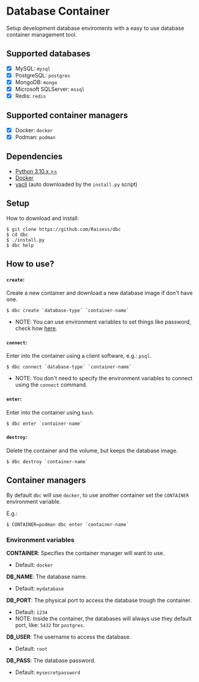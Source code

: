 # Database Container

Setup development database enviroments with a easy to use database container management tool.

## Supported databases

- [x] MySQL: `mysql`
- [x] PostgreSQL: `postgres`
- [x] MongoDB: `mongo`
- [x] Microsoft SQLServer: `mssql`
- [x] Redis: `redis`

## Supported container managers

- [x] Docker: `docker`
- [x] Podman: `podman`

## Dependencies

- [Python 3.10.x >=](https://www.python.org/)
- [Docker](https://www.docker.com/)
- [yacli](https://github.com/Raisess/yacli) (auto downloaded by the `install.py` script)

## Setup

How to download and install:

```shell
$ git clone https://github.com/Raisess/dbc
$ cd dbc
$ ./install.py
$ dbc help
```

## How to use?

#### `create`:

Create a new container and download a new database image if don't have one.

```shell
$ dbc create `database-type` `container-name`
```

- NOTE: You can use environment variables to set things like password, check how [here](#environment-variables).

#### `connect`:

Enter into the container using a client software, e.g.: `psql`.

```shell
$ dbc connect `database-type` `container-name`
```

- NOTE: You don't need to specify the environment variables to connect using the `connect` command.

#### `enter`:

Enter into the container using `bash`.

```shell
$ dbc enter `container-name`
```

#### `destroy`:

Delete the container and the volume, but keeps the database image.

```shell
$ dbc destroy `container-name`
```

## Container managers

By default `dbc` will use `docker`, to use another container set the `CONTAINER` environment variable.

E.g.:

```shell
$ CONTAINER=podman dbc enter `container-name`
```

### Environment variables

**CONTAINER**: Specifies the container manager will want to use.

- Default: `docker`

**DB_NAME**: The database name.

- Default: `mydatabase`

**DB_PORT**: The physical port to access the database trough the container.

- Default: `1234`
- NOTE: Inside the container, the databases will always use they default port, like: `5432` for `postgres`.

**DB_USER**: The username to access the database.

- Default: `root`

**DB_PASS**: The database password.

- Default: `mysecretpassword`
